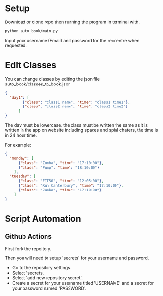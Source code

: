 # Setup
Download or clone repo then running the program in terminal with.
```bash
python auto_book/main.py
```
Input your username (Email) and password for the reccentre when requested.


# Edit Classes
You can change classes by editing the json file auto_book/classes_to_book.json
```json
{
  "day1": [
        {"class": "class1 name", "time": "class1 time1"},
        {"class": "class2 name", "time": "class2 time2"}
      ]
}
```
The day must be lowercase, the class must be written the same as it is written in the app on website including spaces and spial chaters, the time is in 24 hour time.

For example:
```json
{
  "monday": [
      {"class": "Zumba", "time": "17:10:00"},
      {"class": "Pump", "time": "18:10:00"}
    ],
  "tuesday": [
      {"class": "FIT50", "time": "12:05:00"},
      {"class": "Run Canterbury", "time": "17:10:00"},
      {"class": "Zumba", "time": "17:10:00"}
    ]
}
 ```

# Script Automation
## Github Actions
First fork the repoitory.

Then you will need to setup 'secrets' for your username and password.
- Go to the repository settings
- Select 'secrets.
- Select 'add new repository secret'. 
- Create a secret for your username titled 'USERNAME' and a secret for your password named 'PASSWORD'.

